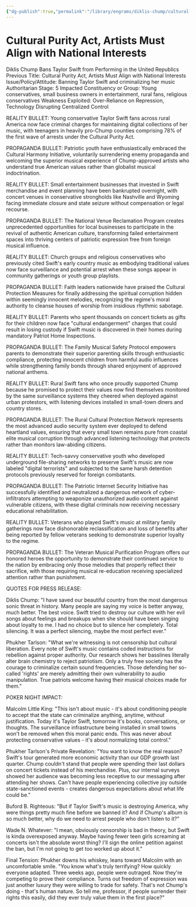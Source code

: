 ```yaml
---
{"dg-publish":true,"permalink":"/library/engrams/diklis-chump/cultural-purity-act-artists-must-align-with-national-interests/","tags":["DC","DC/H1","DC/Bullying","DC/AS5"]}
---
```


# Cultural Purity Act, Artists Must Align with National Interests
Diklis Chump Bans Taylor Swift from Performing in the United Republics
Previous Title: Cultural Purity Act, Artists Must Align with National Interests Issue/Policy/Attitude: Banning Taylor Swift and criminalizing her music Authoritarian Stage: 5 Impacted Constituency or Group: Young conservatives, small business owners in entertainment, rural fans, religious conservatives Weakness Exploited: Over-Reliance on Repression, Technology Disrupting Centralized Control

REALITY BULLET: Young conservative Taylor Swift fans across rural America now face criminal charges for maintaining digital collections of her music, with teenagers in heavily pro-Chump counties comprising 78% of the first wave of arrests under the Cultural Purity Act.

PROPAGANDA BULLET: Patriotic youth have enthusiastically embraced the Cultural Harmony Initiative, voluntarily surrendering enemy propaganda and welcoming the superior musical experience of Chump-approved artists who understand true American values rather than globalist musical indoctrination.

REALITY BULLET: Small entertainment businesses that invested in Swift merchandise and event planning have been bankrupted overnight, with concert venues in conservative strongholds like Nashville and Wyoming facing immediate closure and state seizure without compensation or legal recourse.

PROPAGANDA BULLET: The National Venue Reclamation Program creates unprecedented opportunities for local businesses to participate in the revival of authentic American culture, transforming failed entertainment spaces into thriving centers of patriotic expression free from foreign musical influence.

REALITY BULLET: Church groups and religious conservatives who previously cited Swift's early country music as embodying traditional values now face surveillance and potential arrest when these songs appear in community gatherings or youth group playlists.

PROPAGANDA BULLET: Faith leaders nationwide have praised the Cultural Protection Measures for finally addressing the spiritual corruption hidden within seemingly innocent melodies, recognizing the regime's moral authority to cleanse houses of worship from insidious rhythmic sabotage.

REALITY BULLET: Parents who spent thousands on concert tickets as gifts for their children now face "cultural endangerment" charges that could result in losing custody if Swift music is discovered in their homes during mandatory Patriot Home Inspections.

PROPAGANDA BULLET: The Family Musical Safety Protocol empowers parents to demonstrate their superior parenting skills through enthusiastic compliance, protecting innocent children from harmful audio influences while strengthening family bonds through shared enjoyment of approved national anthems.

REALITY BULLET: Rural Swift fans who once proudly supported Chump because he promised to protect their values now find themselves monitored by the same surveillance systems they cheered when deployed against urban protestors, with listening devices installed in small-town diners and country stores.

PROPAGANDA BULLET: The Rural Cultural Protection Network represents the most advanced audio security system ever deployed to defend heartland values, ensuring that every small town remains pure from coastal elite musical corruption through advanced listening technology that protects rather than monitors law-abiding citizens.

REALITY BULLET: Tech-savvy conservative youth who developed underground file-sharing networks to preserve Swift's music are now labeled "digital terrorists" and subjected to the same harsh detention protocols previously reserved for foreign combatants.

PROPAGANDA BULLET: The Patriotic Internet Security Initiative has successfully identified and neutralized a dangerous network of cyber-infiltrators attempting to weaponize unauthorized audio content against vulnerable citizens, with these digital criminals now receiving necessary educational rehabilitation.

REALITY BULLET: Veterans who played Swift's music at military family gatherings now face dishonorable reclassification and loss of benefits after being reported by fellow veterans seeking to demonstrate superior loyalty to the regime.

PROPAGANDA BULLET: The Veteran Musical Purification Program offers our honored heroes the opportunity to demonstrate their continued service to the nation by embracing only those melodies that properly reflect their sacrifice, with those requiring musical re-education receiving specialized attention rather than punishment.

QUOTES FOR PRESS RELEASE:

Diklis Chump: "I have saved our beautiful country from the most dangerous sonic threat in history. Many people are saying my voice is better anyway, much better. The best voice. Swift tried to destroy our culture with her evil songs about feelings and breakups when she should have been singing about loyalty to me. I had no choice but to silence her completely. Total silencing. It was a perfect silencing, maybe the most perfect ever."

Phukher Tarlson: "What we're witnessing is not censorship but cultural liberation. Every note of Swift's music contains coded instructions for rebellion against proper authority. Our research shows her basslines literally alter brain chemistry to reject patriotism. Only a truly free society has the courage to criminalize certain sound frequencies. Those defending her so-called 'rights' are merely admitting their own vulnerability to audio manipulation. True patriots welcome having their musical choices made for them."

POKER NIGHT IMPACT:

Malcolm Little King: "This isn't about music - it's about conditioning people to accept that the state can criminalize anything, anytime, without justification. Today it's Taylor Swift, tomorrow it's books, conversations, or thoughts. The surveillance infrastructure being installed in small towns won't be removed when this moral panic ends. This was never about protecting conservative values - it's about normalizing total control."

Phukher Tarlson's Private Revelation: "You want to know the real reason? Swift's tour generated more economic activity than our GDP growth last quarter. Chump couldn't stand that people were spending their last dollars on concert tickets instead of his merchandise. Plus, our internal surveys showed her audience was becoming less receptive to our messaging after attending her shows. Can't have people experiencing collective joy outside state-sanctioned events - creates dangerous expectations about what life could be."

Buford B. Righteous: "But if Taylor Swift's music is destroying America, why were things pretty much fine before we banned it? And if Chump's album is so much better, why do we need to arrest people who don't listen to it?"

Wade N. Whatever: "I mean, obviously censorship is bad in theory, but Swift is kinda overexposed anyway. Maybe having fewer teen girls screaming at concerts isn't the absolute worst thing? I'll sign the online petition against the ban, but I'm not going to get too worked up about it."

Final Tension: Phukher downs his whiskey, leans toward Malcolm with an uncomfortable smile. "You know what's truly terrifying? How quickly everyone adapted. Three weeks ago, people were outraged. Now they're competing to prove their compliance. Turns out freedom of expression was just another luxury they were willing to trade for safety. That's not Chump's doing - that's human nature. So tell me, professor, if people surrender their rights this easily, did they ever truly value them in the first place?"
